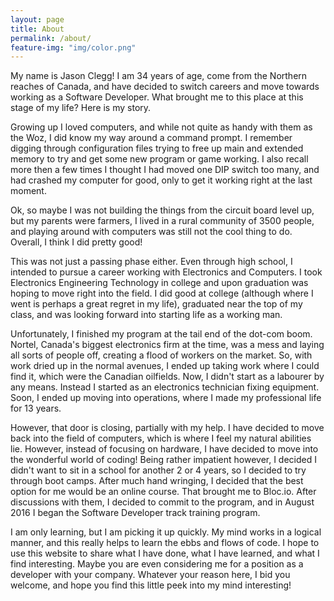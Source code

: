 ```yaml
---
layout: page
title: About
permalink: /about/
feature-img: "img/color.png"
---
```

My name is Jason Clegg! I am 34 years of age, come from the Northern reaches of Canada, and have decided to switch careers and move towards working as a Software Developer. What brought me to this place at this stage of my life? Here is my story. 

Growing up I loved computers, and while not quite as handy with them as the Woz, I did know my way around a command prompt. I remember digging through configuration files trying to free up main and extended memory to try and get some new program or game working. I also recall more then a few times I thought I had moved one DIP switch too many, and had crashed my computer for good, only to get it working right at the last moment.

Ok, so maybe I was not building the things from the circuit board level up, but my parents were farmers, I lived in a rural community of 3500 people, and playing around with computers was still not the cool thing to do. Overall, I think I did pretty good!

This was not just a passing phase either. Even through high school, I intended to pursue a career working with Electronics and Computers. I took Electronics Engineering Technology in college and upon graduation was hoping to move right into the field. I did good at college (although where I went is perhaps a great regret in my life), graduated near the top of my class, and was looking forward into starting life as a working man.

Unfortunately, I finished my program at the tail end of the dot-com boom. Nortel, Canada's biggest electronics firm at the time, was a mess and laying all sorts of people off, creating a flood of workers on the market. So, with work dried up in the normal avenues, I ended up taking work where I could find it, which were the Canadian oilfields. Now, I didn't start as a labourer by any means. Instead I started as an electronics technician fixing equipment. Soon, I ended up moving into operations, where I made my professional life for 13 years.

However, that door is closing, partially with my help. I have decided to move back into the field of computers, which is where I feel my natural abilities lie. However, instead of focusing on hardware, I have decided to move into the wonderful world of coding! Being rather impatient however, I decided I didn't want to sit in a school for another 2 or 4 years, so I decided to try through boot camps. After much hand wringing, I decided that the best option for me would be an online course. That brought me to Bloc.io. After discussions with them, I decided to commit to the program, and in August 2016 I began the Software Developer track training program.

I am only learning, but I am picking it up quickly. My mind works in a logical manner, and this really helps to learn the ebbs and flows of code. I hope to use this website to share what I have done, what I have learned, and what I find interesting. Maybe you are even considering me for a position as a developer with your company. Whatever your reason here, I bid you welcome, and hope you find this little peek into my mind interesting!


